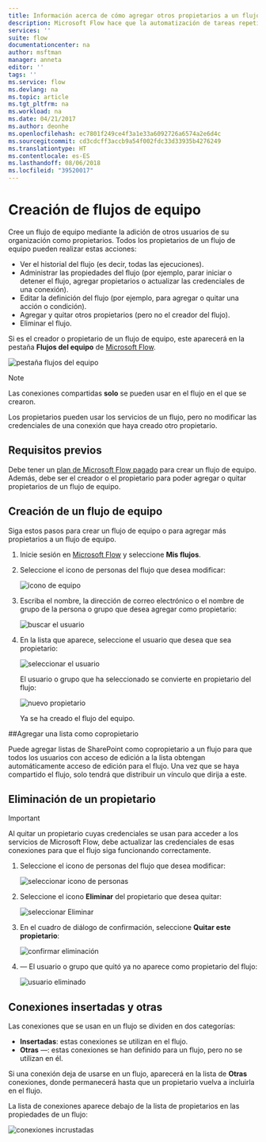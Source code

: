 ```yaml
---
title: Información acerca de cómo agregar otros propietarios a un flujo y crear flujos de equipo | Microsoft Docs
description: Microsoft Flow hace que la automatización de tareas repetitivas sea sencilla. Puede agregar usuarios o grupos como propietarios y colaborar con ellos para diseñar y administrar los flujos.
services: ''
suite: flow
documentationcenter: na
author: msftman
manager: anneta
editor: ''
tags: ''
ms.service: flow
ms.devlang: na
ms.topic: article
ms.tgt_pltfrm: na
ms.workload: na
ms.date: 04/21/2017
ms.author: deonhe
ms.openlocfilehash: ec7801f249ce4f3a1e33a6092726a6574a2e6d4c
ms.sourcegitcommit: cd3cdcff3accb9a54f002fdc33d33935b4276249
ms.translationtype: HT
ms.contentlocale: es-ES
ms.lasthandoff: 08/06/2018
ms.locfileid: "39520017"
---
```

# <a name="create-team-flows"></a>Creación de flujos de equipo
Cree un flujo de equipo mediante la adición de otros usuarios de su organización como propietarios. Todos los propietarios de un flujo de equipo pueden realizar estas acciones:

* Ver el historial del flujo (es decir, todas las ejecuciones).
* Administrar las propiedades del flujo (por ejemplo, parar iniciar o detener el flujo, agregar propietarios o actualizar las credenciales de una conexión).
* Editar la definición del flujo (por ejemplo, para agregar o quitar una acción o condición).
* Agregar y quitar otros propietarios (pero no el creador del flujo).
* Eliminar el flujo.

Si es el creador o propietario de un flujo de equipo, este aparecerá en la pestaña **Flujos del equipo** de [Microsoft Flow](https://flow.microsoft.com).

![pestaña flujos del equipo](./media/create-team-flows/addowner5.png)

> [!NOTE]
> Las conexiones compartidas **solo** se pueden usar en el flujo en el que se crearon.
> 
> 

Los propietarios pueden usar los servicios de un flujo, pero no modificar las credenciales de una conexión que haya creado otro propietario.

## <a name="prerequisites"></a>Requisitos previos
Debe tener un [plan de Microsoft Flow pagado](https://flow.microsoft.com/pricing/) para crear un flujo de equipo. Además, debe ser el creador o el propietario para poder agregar o quitar propietarios de un flujo de equipo.

## <a name="create-a-team-flow"></a>Creación de un flujo de equipo
Siga estos pasos para crear un flujo de equipo o para agregar más propietarios a un flujo de equipo.

1. Inicie sesión en [Microsoft Flow](https://flow.microsoft.com) y seleccione **Mis flujos**.
2. Seleccione el icono de personas del flujo que desea modificar:
   
    ![icono de equipo](./media/create-team-flows/addowner1.png)
3. Escriba el nombre, la dirección de correo electrónico o el nombre de grupo de la persona o grupo que desea agregar como propietario:
   
    ![buscar el usuario](./media/create-team-flows/addowner2.png)
4. En la lista que aparece, seleccione el usuario que desea que sea propietario:
   
    ![seleccionar el usuario](./media/create-team-flows/addowner3.png)
   
     El usuario o grupo que ha seleccionado se convierte en propietario del flujo:
   
    ![nuevo propietario](./media/create-team-flows/addowner4.png)
   
     Ya se ha creado el flujo del equipo.

##<a name="add-a-list-as-a-co-owner"></a>Agregar una lista como copropietario

Puede agregar listas de SharePoint como copropietario a un flujo para que todos los usuarios con acceso de edición a la lista obtengan automáticamente acceso de edición para el flujo. Una vez que se haya compartido el flujo, solo tendrá que distribuir un vínculo que dirija a este.

## <a name="remove-an-owner"></a>Eliminación de un propietario
> [!IMPORTANT]
> Al quitar un propietario cuyas credenciales se usan para acceder a los servicios de Microsoft Flow, debe actualizar las credenciales de esas conexiones para que el flujo siga funcionando correctamente.
> 
> 

1. Seleccione el icono de personas del flujo que desea modificar:
   
    ![seleccionar icono de personas](./media/create-team-flows/removeowner1.png)
2. Seleccione el icono **Eliminar** del propietario que desea quitar:
   
    ![seleccionar Eliminar](./media/create-team-flows/removeowner2.png)
3. En el cuadro de diálogo de confirmación, seleccione **Quitar este propietario**:
   
    ![confirmar eliminación](./media/create-team-flows/removeowner3.png)
4. &mdash; El usuario o grupo que quitó ya no aparece como propietario del flujo:
   
    ![usuario eliminado](./media/create-team-flows/removeowner4.png)

## <a name="embedded-and-other-connections"></a>Conexiones insertadas y otras
Las conexiones que se usan en un flujo se dividen en dos categorías:

* **Insertadas**: estas conexiones se utilizan en el flujo.
* **Otras** &mdash;: estas conexiones se han definido para un flujo, pero no se utilizan en él.

Si una conexión deja de usarse en un flujo, aparecerá en la lista de **Otras** conexiones, donde permanecerá hasta que un propietario vuelva a incluirla en el flujo.

La lista de conexiones aparece debajo de la lista de propietarios en las propiedades de un flujo:

![conexiones incrustadas](./media/create-team-flows/embeddedconnections.png)

